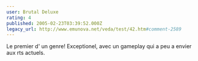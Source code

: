 ```yaml
---
user: Brutal Deluxe
rating: 4
published: 2005-02-23T03:39:52.000Z
legacy_url: http://www.emunova.net/veda/test/42.htm#comment-2589
---
```

Le premier d' un genre! Exceptionel, avec un gameplay qui a peu a envier aux rts actuels.